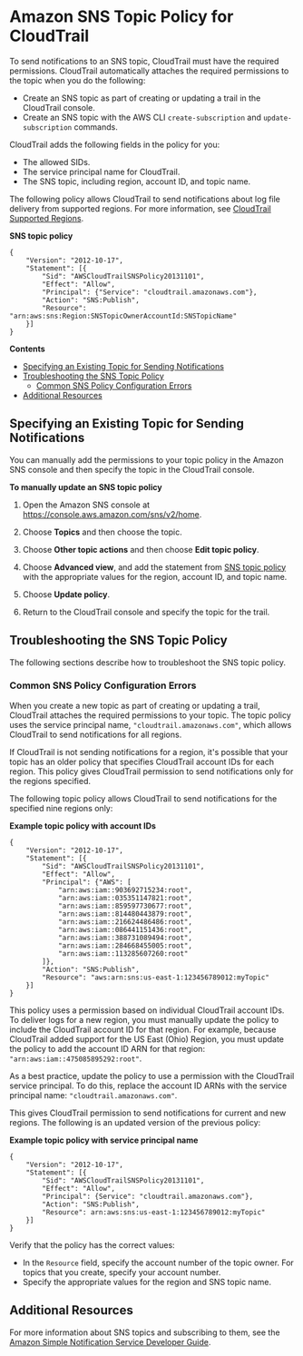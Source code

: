 # Amazon SNS Topic Policy for CloudTrail<a name="cloudtrail-permissions-for-sns-notifications"></a>

To send notifications to an SNS topic, CloudTrail must have the required permissions\. CloudTrail automatically attaches the required permissions to the topic when you do the following:
+ Create an SNS topic as part of creating or updating a trail in the CloudTrail console\.
+ Create an SNS topic with the AWS CLI `create-subscription` and `update-subscription` commands\.

CloudTrail adds the following fields in the policy for you:
+ The allowed SIDs\.
+ The service principal name for CloudTrail\.
+ The SNS topic, including region, account ID, and topic name\.

The following policy allows CloudTrail to send notifications about log file delivery from supported regions\. For more information, see [CloudTrail Supported Regions](cloudtrail-supported-regions.md)\. 

**SNS topic policy**

```
{
    "Version": "2012-10-17",
    "Statement": [{
        "Sid": "AWSCloudTrailSNSPolicy20131101",
        "Effect": "Allow",
        "Principal": {"Service": "cloudtrail.amazonaws.com"},
        "Action": "SNS:Publish",
        "Resource": "arn:aws:sns:Region:SNSTopicOwnerAccountId:SNSTopicName"
    }]
}
```

**Contents**
+ [Specifying an Existing Topic for Sending Notifications](#specifying-an-existing-topic-for-sns-notifications)
+ [Troubleshooting the SNS Topic Policy](#troubleshooting-sns-topic-policy)
  + [Common SNS Policy Configuration Errors](#sns-topic-policy-for-multiple-regions)
+ [Additional Resources](#cloudtrail-notifications-more-info-5)

## Specifying an Existing Topic for Sending Notifications<a name="specifying-an-existing-topic-for-sns-notifications"></a>

You can manually add the permissions to your topic policy in the Amazon SNS console and then specify the topic in the CloudTrail console\.

**To manually update an SNS topic policy**

1. Open the Amazon SNS console at [https://console\.aws\.amazon\.com/sns/v2/home](https://console.aws.amazon.com/sns/v2/home)\.

1. Choose **Topics** and then choose the topic\.

1. Choose **Other topic actions** and then choose **Edit topic policy**\.

1. Choose **Advanced view**, and add the statement from [SNS topic policy](#sns-topic-policy) with the appropriate values for the region, account ID, and topic name\.

1. Choose **Update policy**\.

1. Return to the CloudTrail console and specify the topic for the trail\.

## Troubleshooting the SNS Topic Policy<a name="troubleshooting-sns-topic-policy"></a>

The following sections describe how to troubleshoot the SNS topic policy\.

### Common SNS Policy Configuration Errors<a name="sns-topic-policy-for-multiple-regions"></a>

When you create a new topic as part of creating or updating a trail, CloudTrail attaches the required permissions to your topic\. The topic policy uses the service principal name, `"cloudtrail.amazonaws.com"`, which allows CloudTrail to send notifications for all regions\.

If CloudTrail is not sending notifications for a region, it's possible that your topic has an older policy that specifies CloudTrail account IDs for each region\. This policy gives CloudTrail permission to send notifications only for the regions specified\.

The following topic policy allows CloudTrail to send notifications for the specified nine regions only:

**Example topic policy with account IDs**  

```
{
    "Version": "2012-10-17",
    "Statement": [{
        "Sid": "AWSCloudTrailSNSPolicy20131101",
        "Effect": "Allow",
        "Principal": {"AWS": [
            "arn:aws:iam::903692715234:root",
            "arn:aws:iam::035351147821:root",
            "arn:aws:iam::859597730677:root",
            "arn:aws:iam::814480443879:root",
            "arn:aws:iam::216624486486:root",
            "arn:aws:iam::086441151436:root",
            "arn:aws:iam::388731089494:root",
            "arn:aws:iam::284668455005:root",
            "arn:aws:iam::113285607260:root"
        ]},
        "Action": "SNS:Publish",
        "Resource": "aws:arn:sns:us-east-1:123456789012:myTopic"
    }]
}
```

This policy uses a permission based on individual CloudTrail account IDs\. To deliver logs for a new region, you must manually update the policy to include the CloudTrail account ID for that region\. For example, because CloudTrail added support for the US East \(Ohio\) Region, you must update the policy to add the account ID ARN for that region: `"arn:aws:iam::475085895292:root"`\.

As a best practice, update the policy to use a permission with the CloudTrail service principal\. To do this, replace the account ID ARNs with the service principal name: `"cloudtrail.amazonaws.com"`\.

This gives CloudTrail permission to send notifications for current and new regions\. The following is an updated version of the previous policy:

**Example topic policy with service principal name**  

```
{
    "Version": "2012-10-17",
    "Statement": [{
        "Sid": "AWSCloudTrailSNSPolicy20131101",
        "Effect": "Allow",
        "Principal": {Service": "cloudtrail.amazonaws.com"},
        "Action": "SNS:Publish",
        "Resource": arn:aws:sns:us-east-1:123456789012:myTopic"
    }]
}
```

Verify that the policy has the correct values:
+ In the `Resource` field, specify the account number of the topic owner\. For topics that you create, specify your account number\.
+ Specify the appropriate values for the region and SNS topic name\.

## Additional Resources<a name="cloudtrail-notifications-more-info-5"></a>

For more information about SNS topics and subscribing to them, see the [Amazon Simple Notification Service Developer Guide](https://docs.aws.amazon.com/sns/latest/dg/)\.